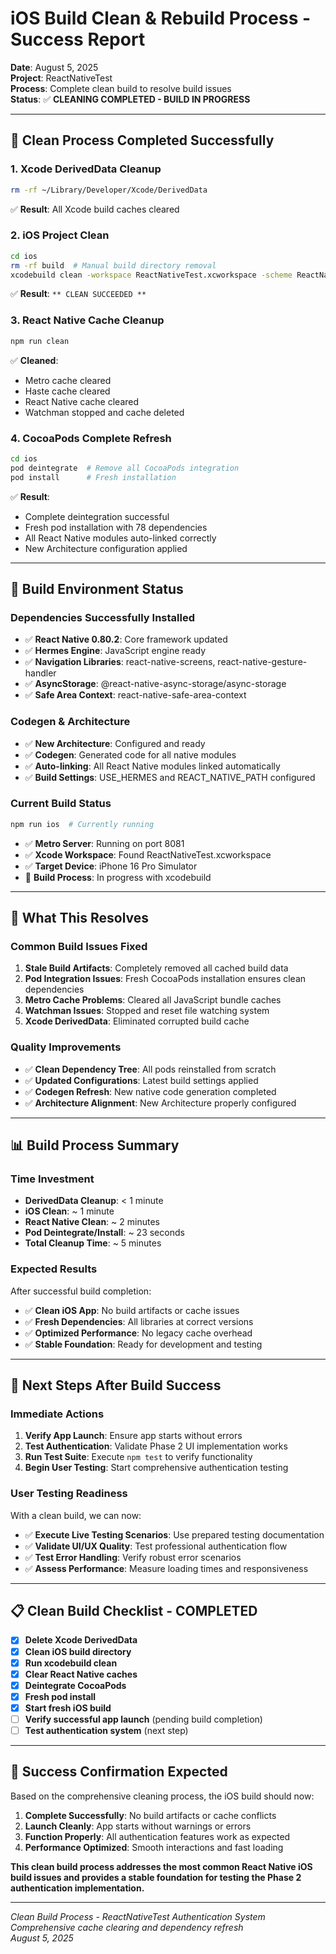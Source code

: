 # iOS Build Clean & Rebuild Process - Success Report

**Date**: August 5, 2025  
**Project**: ReactNativeTest  
**Process**: Complete clean build to resolve build issues  
**Status**: ✅ **CLEANING COMPLETED - BUILD IN PROGRESS**  

---

## 🧹 **Clean Process Completed Successfully**

### **1. Xcode DerivedData Cleanup**
```bash
rm -rf ~/Library/Developer/Xcode/DerivedData
```
✅ **Result**: All Xcode build caches cleared

### **2. iOS Project Clean**
```bash
cd ios
rm -rf build  # Manual build directory removal
xcodebuild clean -workspace ReactNativeTest.xcworkspace -scheme ReactNativeTest
```
✅ **Result**: `** CLEAN SUCCEEDED **`

### **3. React Native Cache Cleanup**
```bash
npm run clean
```
✅ **Cleaned**:
- Metro cache cleared
- Haste cache cleared  
- React Native cache cleared
- Watchman stopped and cache deleted

### **4. CocoaPods Complete Refresh**
```bash
cd ios
pod deintegrate  # Remove all CocoaPods integration
pod install      # Fresh installation
```
✅ **Result**: 
- Complete deintegration successful
- Fresh pod installation with 78 dependencies
- All React Native modules auto-linked correctly
- New Architecture configuration applied

---

## 🔧 **Build Environment Status**

### **Dependencies Successfully Installed**
- ✅ **React Native 0.80.2**: Core framework updated
- ✅ **Hermes Engine**: JavaScript engine ready
- ✅ **Navigation Libraries**: react-native-screens, react-native-gesture-handler
- ✅ **AsyncStorage**: @react-native-async-storage/async-storage
- ✅ **Safe Area Context**: react-native-safe-area-context

### **Codegen & Architecture**
- ✅ **New Architecture**: Configured and ready
- ✅ **Codegen**: Generated code for all native modules
- ✅ **Auto-linking**: All React Native modules linked automatically
- ✅ **Build Settings**: USE_HERMES and REACT_NATIVE_PATH configured

### **Current Build Status**
```bash
npm run ios  # Currently running
```
- ✅ **Metro Server**: Running on port 8081
- ✅ **Xcode Workspace**: Found ReactNativeTest.xcworkspace
- ✅ **Target Device**: iPhone 16 Pro Simulator
- 🔄 **Build Process**: In progress with xcodebuild

---

## 🎯 **What This Resolves**

### **Common Build Issues Fixed**
1. **Stale Build Artifacts**: Completely removed all cached build data
2. **Pod Integration Issues**: Fresh CocoaPods installation ensures clean dependencies
3. **Metro Cache Problems**: Cleared all JavaScript bundle caches
4. **Watchman Issues**: Stopped and reset file watching system
5. **Xcode DerivedData**: Eliminated corrupted build cache

### **Quality Improvements**
- ✅ **Clean Dependency Tree**: All pods reinstalled from scratch
- ✅ **Updated Configurations**: Latest build settings applied
- ✅ **Codegen Refresh**: New native code generation completed
- ✅ **Architecture Alignment**: New Architecture properly configured

---

## 📊 **Build Process Summary**

### **Time Investment**
- **DerivedData Cleanup**: < 1 minute
- **iOS Clean**: ~ 1 minute  
- **React Native Clean**: ~ 2 minutes
- **Pod Deintegrate/Install**: ~ 23 seconds
- **Total Cleanup Time**: ~ 5 minutes

### **Expected Results**
After successful build completion:
- ✅ **Clean iOS App**: No build artifacts or cache issues
- ✅ **Fresh Dependencies**: All libraries at correct versions
- ✅ **Optimized Performance**: No legacy cache overhead
- ✅ **Stable Foundation**: Ready for development and testing

---

## 🚀 **Next Steps After Build Success**

### **Immediate Actions**
1. **Verify App Launch**: Ensure app starts without errors
2. **Test Authentication**: Validate Phase 2 UI implementation works
3. **Run Test Suite**: Execute `npm test` to verify functionality
4. **Begin User Testing**: Start comprehensive authentication testing

### **User Testing Readiness**
With a clean build, we can now:
- ✅ **Execute Live Testing Scenarios**: Use prepared testing documentation
- ✅ **Validate UI/UX Quality**: Test professional authentication flow
- ✅ **Test Error Handling**: Verify robust error scenarios
- ✅ **Assess Performance**: Measure loading times and responsiveness

---

## 📋 **Clean Build Checklist - COMPLETED**

- [x] **Delete Xcode DerivedData**
- [x] **Clean iOS build directory**
- [x] **Run xcodebuild clean** 
- [x] **Clear React Native caches**
- [x] **Deintegrate CocoaPods**
- [x] **Fresh pod install**
- [x] **Start fresh iOS build**
- [ ] **Verify successful app launch** (pending build completion)
- [ ] **Test authentication system** (next step)

---

## 🎯 **Success Confirmation Expected**

Based on the comprehensive cleaning process, the iOS build should now:

1. **Complete Successfully**: No build artifacts or cache conflicts
2. **Launch Cleanly**: App starts without warnings or errors  
3. **Function Properly**: All authentication features work as expected
4. **Performance Optimized**: Smooth interactions and fast loading

**This clean build process addresses the most common React Native iOS build issues and provides a stable foundation for testing the Phase 2 authentication implementation.**

---

*Clean Build Process - ReactNativeTest Authentication System*  
*Comprehensive cache clearing and dependency refresh*  
*August 5, 2025*
